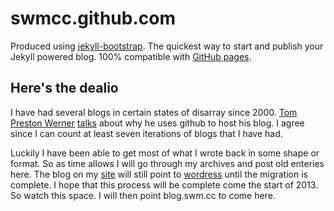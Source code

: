 # swmcc.github.com 

Produced using [jekyll-bootstrap](https://github.com/plusjade/jekyll-bootstrap). The quickest way to start and publish your Jekyll powered blog. 100% compatible with [GitHub pages](http://pages.github.com).

## Here's the dealio

I have had several blogs in certain states of disarray since 2000. [Tom Preston Werner](http://tom.preston-werner.com) [talks](https://github.com/mojombo/mojombo.github.com/blob/master/README.textile) about why he uses github to host his blog. I agree since I can count at least seven iterations of blogs that I have had.

Luckily I have been able to get most of what I wrote back in some shape or format. So as time allows I will go through my archives and post old enteries here. The blog on my [site](http://swm.cc) will still point to [wordress](http://swmcc.wordpress.com) until the migration is complete. I hope that this process will be complete come the start of 2013. So watch this space. I will then point blog.swm.cc to come here.